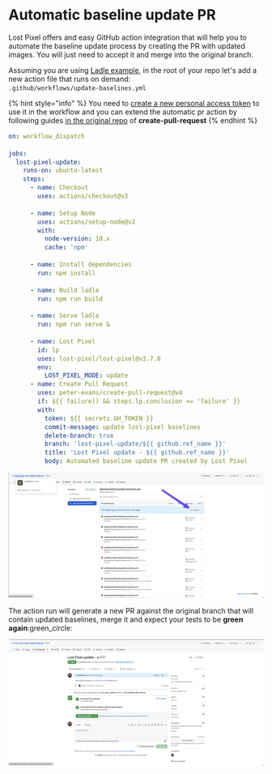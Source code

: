 # Automatic baseline update PR

Lost Pixel offers and easy GitHub action integration that will help you to automate the baseline update process by creating the PR with updated images. You will just need to accept it and merge into the original branch.

Assuming you are using [Ladle example](../../guides/getting-started/getting-started.md), in the root of your repo let's add a new action file that runs on demand:\
`.github/workflows/update-baselines.yml`

{% hint style="info" %}
You need to [create a new personal access token](https://docs.github.com/en/authentication/keeping-your-account-and-data-secure/creating-a-personal-access-token) to use it in the workflow and you can extend the automatic pr action by following guides [in the original repo](https://github.com/peter-evans/create-pull-request) of **create-pull-request**
{% endhint %}

```yaml
on: workflow_dispatch

jobs:
  lost-pixel-update:
    runs-on: ubuntu-latest
    steps:
      - name: Checkout
        uses: actions/checkout@v3

      - name: Setup Node
        uses: actions/setup-node@v2
        with:
          node-version: 18.x
          cache: 'npm'

      - name: Install dependencies
        run: npm install

      - name: Build ladle
        run: npm run build

      - name: Serve ladle
        run: npm run serve &

      - name: Lost Pixel
        id: lp
        uses: lost-pixel/lost-pixel@v3.7.0
        env:
          LOST_PIXEL_MODE: update
      - name: Create Pull Request
        uses: peter-evans/create-pull-request@v4
        if: ${{ failure() && steps.lp.conclusion == 'failure' }}
        with:
          token: ${{ secrets.GH_TOKEN }}
          commit-message: update lost-pixel baselines
          delete-branch: true
          branch: 'lost-pixel-update/${{ github.ref_name }}'
          title: 'Lost Pixel update - ${{ github.ref_name }}'
          body: Automated baseline update PR created by Lost Pixel
```

![Run the action this way](<../../.gitbook/assets/image (1) (1).png>)

The action run will generate a new PR against the original branch that will contain updated baselines, merge it and expect your tests to be **green again**:green\_circle:

![Automatically generated PR](<../../.gitbook/assets/image (4).png>)
